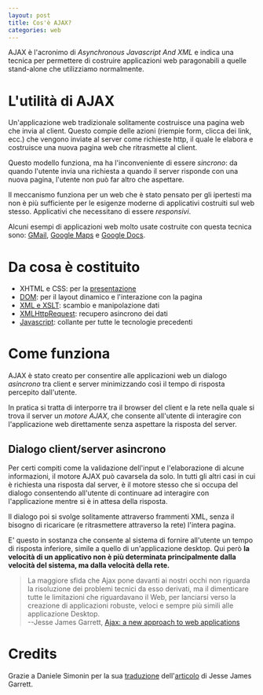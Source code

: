 ```yaml
---
layout: post
title: Cos'è AJAX?
categories: web
---
```


AJAX è l'acronimo di *Asynchronous Javascript And XML* e indica una tecnica per
permettere di costruire applicazioni web paragonabili a quelle stand-alone che
utilizziamo normalmente.

L'utilità di AJAX
=================

Un'applicazione web tradizionale solitamente costruisce una pagina web che
invia al client. Questo compie delle azioni (riempie form, clicca dei link,
ecc.) che vengono inviate al server come richieste http, il quale le elabora e
costruisce una nuova pagina web che ritrasmette al client.

Questo modello funziona, ma ha l'inconveniente di essere *sincrono*: da quando
l'utente invia una richiesta a quando il server risponde con una nuova pagina,
l'utente non può far altro che aspettare. 

Il meccanismo funziona per un web che è stato pensato per gli ipertesti ma non
è più sufficiente per le esigenze moderne di applicativi costruiti sul web
stesso. Applicativi che necessitano di essere *responsivi*.

Alcuni esempi di applicazioni web molto usate costruite con questa tecnica
sono: [GMail][1], [Google Maps][2] e [Google Docs][3].

[1]: http:///www.gmail.com/ "GMail"
[2]: http://maps.google.com/ "Google Maps"
[3]: http://docs.google.com/ "Google Docs"

Da cosa è costituito
====================

- XHTML e CSS: per la [presentazione](http://adaptivepath.com/publications/essays/archives/000266.php)
- [DOM](http://www.scottandrew.com/weblog/articles/dom_1): per il layout dinamico e l'interazione con la pagina
- [XML e XSLT](http://www-106.ibm.com/developerworks/xml/library/x-xslt/?article=xr): scambio e manipolazione dati
- [XMLHttpRequest](http://www.xml.com/pub/a/2005/02/09/xml-http-request.html): recupero asincrono dei dati
- [Javascript](http://www.crockford.com/javascript/javascript.html): collante per tutte le tecnologie precedenti

Come funziona
=============

AJAX è stato creato per consentire alle applicazioni web un dialogo *asincrono*
tra client e server minimizzando così il tempo di risposta percepito
dall'utente.

In pratica si tratta di interporre tra il browser del client e la rete nella
quale si trova il server un *motore AJAX*, che consente all'utente di
interagire con l'applicazione web direttamente senza aspettare la risposta del
server.

Dialogo client/server asincrono
-------------------------------

Per certi compiti come la validazione dell'input e l'elaborazione di alcune
informazioni, il motore AJAX può cavarsela da solo. In tutti gli altri casi in
cui è richiesta una risposta dal server, è il motore stesso che si occupa del
dialogo consentendo all'utente di continuare ad interagire con l'applicazione
mentre si è in attesa della risposta.

Il dialogo poi si svolge solitamente attraverso frammenti XML, senza
il bisogno di ricaricare (e ritrasmettere attraverso la rete) l'intera pagina.

E' questo in sostanza che consente al sistema di fornire all'utente un tempo di
risposta inferiore, simile a quello di un'applicazione desktop. Qui però **la
velocità di un applicativo non è più determinata principalmente dalla velocità
del sistema, ma dalla velocità della rete.**

> La maggiore sfida che Ajax pone davanti ai nostri occhi non riguarda la
> risoluzione dei problemi tecnici da esso derivati, ma il dimenticare tutte le
> limitazioni che riguardavano il Web, per lanciarsi verso la creazione di
> applicazioni robuste, veloci e sempre più simili alle applicazione
> Desktop.<br/>
> --Jesse James Garrett, [Ajax: a new approach to web applications][4]

[4]: http://adaptivepath.com/publications/essays/archives/000385.php

Credits
=======

Grazie a Daniele Simonin per la sua [traduzione][5] dell'[articolo][4] di Jesse James Garrett.

[5]: http://read.melodycode.com/tutorials/158/ajax_un_nuovo_approccio_per_le_applicazioni_web.html
